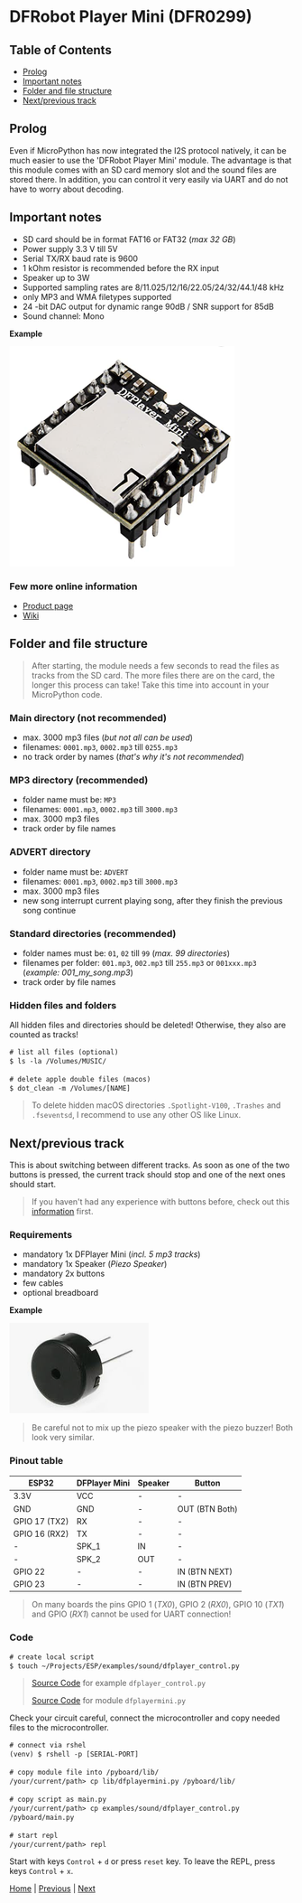 # DFRobot Player Mini (DFR0299)

## Table of Contents

- [Prolog](#prolog)
- [Important notes](#important-notes)
- [Folder and file structure](#folder-and-file-structure)
- [Next/previous track](#nextprevious-track)

## Prolog

Even if MicroPython has now integrated the I2S protocol natively, it can be much easier to use the 'DFRobot Player Mini' module. The advantage is that this module comes with an SD card memory slot and the sound files are stored there. In addition, you can control it very easily via UART and do not have to worry about decoding.

## Important notes

- SD card should be in format FAT16 or FAT32 (_max 32 GB_)
- Power supply 3.3 V till 5V
- Serial TX/RX baud rate is 9600
- 1 kOhm resistor is recommended before the RX input
- Speaker up to 3W
- Supported sampling rates are 8/11.025/12/16/22.05/24/32/44.1/48 kHz
- only MP3 and WMA filetypes supported
- 24 -bit DAC output for dynamic range 90dB / SNR support for 85dB
- Sound channel: Mono

**Example**

![dfrobot_player_mini.png](../images/modules/dfrobot_player_mini.png)

### Few more online information

- [Product page](https://www.dfrobot.com/product-1121.html)
- [Wiki](https://wiki.dfrobot.com/DFPlayer_Mini_SKU_DFR0299)

## Folder and file structure

> After starting, the module needs a few seconds to read the files as tracks from the SD card. The more files there are on the card, the longer this process can take! Take this time into account in your MicroPython code.

### Main directory (not recommended)

- max. 3000 mp3 files (_but not all can be used_)
- filenames: `0001.mp3`, `0002.mp3` till `0255.mp3`
- no track order by names (_that's why it's not recommended_)

### MP3 directory (recommended)

- folder name must be: `MP3`
- filenames: `0001.mp3`, `0002.mp3` till `3000.mp3`
- max. 3000 mp3 files
- track order by file names

### ADVERT directory

- folder name must be: `ADVERT`
- filenames: `0001.mp3`, `0002.mp3` till `3000.mp3`
- max. 3000 mp3 files
- new song interrupt current playing song, after they finish the previous song continue

### Standard directories (recommended)

- folder names must be: `01`, `02` till `99` (_max. 99 directories_)
- filenames per folder: `001.mp3`, `002.mp3` till `255.mp3` or `001xxx.mp3` (_example: 001_my_song.mp3_)
- track order by file names

### Hidden files and folders

All hidden files and directories should be deleted! Otherwise, they also are counted as tracks!

```shell
# list all files (optional)
$ ls -la /Volumes/MUSIC/

# delete apple double files (macos)
$ dot_clean -m /Volumes/[NAME]
```

> To delete hidden macOS directories `.Spotlight-V100`, `.Trashes` and `.fseventsd`, I recommend to use any other OS like Linux.

## Next/previous track

This is about switching between different tracks. As soon as one of the two buttons is pressed, the current track should stop and one of the next ones should start.

> If you haven't had any experience with buttons before, check out this [information](./013_human_interaction_tutorials.md) first.

### Requirements

- mandatory 1x DFPlayer Mini (_incl. 5 mp3 tracks_)
- mandatory 1x Speaker (_Piezo Speaker_)
- mandatory 2x buttons 
- few cables
- optional breadboard

**Example**

![piezo_speaker.png](../images/modules/piezo_speaker.png)

> Be careful not to mix up the piezo speaker with the piezo buzzer! Both look very similar.

### Pinout table

| ESP32         | DFPlayer Mini | Speaker | Button         |
|---------------|---------------|---------|----------------|
| 3.3V          | VCC           | -       | -              |
| GND           | GND           | -       | OUT (BTN Both) |
| GPIO 17 (TX2) | RX            | -       | -              |
| GPIO 16 (RX2) | TX            | -       | -              |
| -             | SPK_1         | IN      | -              |
| -             | SPK_2         | OUT     | -              |
| GPIO 22       | -             | -       | IN (BTN NEXT)  |
| GPIO 23       | -             | -       | IN (BTN PREV)  |

> On many boards the pins GPIO 1 (_TX0_), GPIO 2 (_RX0_), GPIO 10 (_TX1_) and GPIO (_RX1_) cannot be used for UART connection!

### Code

```shell
# create local script
$ touch ~/Projects/ESP/examples/sound/dfplayer_control.py
```

> [Source Code](../examples/sound/dfplayer_control.py) for example `dfplayer_control.py`
> 
> [Source Code](../lib/dfplayermini.py) for module `dfplayermini.py`

Check your circuit careful, connect the microcontroller and copy needed files to the microcontroller.

```shell
# connect via rshel
(venv) $ rshell -p [SERIAL-PORT]

# copy module file into /pyboard/lib/
/your/current/path> cp lib/dfplayermini.py /pyboard/lib/

# copy script as main.py
/your/current/path> cp examples/sound/dfplayer_control.py /pyboard/main.py

# start repl
/your/current/path> repl
```

Start with keys `Control` + `d` or press `reset` key. To leave the REPL, press keys `Control` + `x`.

[Home](https://github.com/Lupin3000/ESP) | [Previous](./007_sound_tutorials.md) | [Next](./008_motor_tutorials.md)
